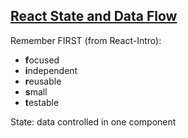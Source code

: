 [**React State and Data Flow**](https://www.reddit.com/r/programming/comments/7qdxct/243_free_oreilly_ebooks/)
------
Remember FIRST (from React-Intro):  
- **f**ocused
- **i**ndependent
- **r**eusable
- **s**mall
- **t**estable

State: data controlled in one component  